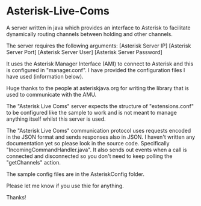 Asterisk-Live-Coms
==================

A server written in java which provides an interface to Asterisk to facilitate dynamically routing channels between holding and other channels.

The server requires the following arguments: [Asterisk Server IP] [Asterisk Server Port] [Asterisk Server User] [Asterisk Server Password]

It uses the Asterisk Manager Interface (AMI) to connect to Asterisk and this is configured in "manager.conf". I have provided the configuration files I have used (information below).

Huge thanks to the people at asteriskjava.org for writing the library that is used to communicate with the AMU.

The "Asterisk Live Coms" server expects the structure of "extensions.conf" to be configured like the sample to work and is not meant to manage anything itself whilst this server is used.

The "Asterisk Live Coms" communication protocol uses requests encoded in the JSON format and sends responses also in JSON. I haven't written any documentation yet so please look in the source code. Specifically "IncomingCommandHandler.java". It also sends out events when a call is connected and disconnected so you don't need to keep polling the "getChannels" action.

The sample config files are in the AsteriskConfig folder.

Please let me know if you use thie for anything.

Thanks!
